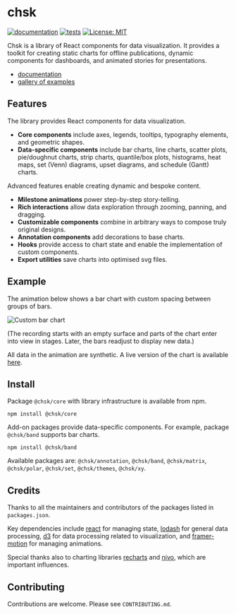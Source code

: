 # chsk

[![documentation](https://github.com/tkonopka/chsk/actions/workflows/documentation.yaml/badge.svg)](https://tkonopka.github.io/chsk/) [![tests](https://github.com/tkonopka/chsk/actions/workflows/tests.yaml/badge.svg)](https://github.com/tkonopka/chsk/actions/workflows/tests.yaml) [![License: MIT](https://img.shields.io/badge/License-MIT-blue.svg)](https://opensource.org/licenses/MIT)

Chsk is a library of React components for data visualization. It provides a toolkit for
creating static charts for offline publications, dynamic components for
dashboards, and animated stories for presentations.

-   [documentation](https://tkonopka.github.io/chsk/)
-   [gallery of examples](https://tkonopka.github.io/chsk/?path=/docs/gallery-overview--docs)

## Features

The library provides React components for data visualization.

-   **Core components** include axes, legends, tooltips, typography elements,
    and geometric shapes.
-   **Data-specific components** include bar charts, line charts,
    scatter plots, pie/doughnut charts, strip charts, quantile/box plots,
    histograms, heat maps, set (Venn) diagrams, upset diagrams, and
    schedule (Gantt) charts.

Advanced features enable creating dynamic and bespoke content.

-   **Milestone animations** power step-by-step story-telling.
-   **Rich interactions** allow data exploration through zooming, panning,
    and dragging.
-   **Customizable components** combine in arbitrary ways to compose truly
    original designs.
-   **Annotation components** add decorations to base charts.
-   **Hooks** provide access to chart state and enable the implementation of custom components.
-   **Export utilities** save charts into optimised svg files.

## Example

The animation below shows a bar chart with custom spacing between groups of bars.

![Custom bar chart](/gifs/custom-bars-580x280.gif)

(The recording starts with an empty surface and parts of the chart enter
into view in stages. Later, the bars readjust to display new data.)

All data in the animation are synthetic. A live version of the chart is available [here](https://tkonopka.github.io/chsk/?path=/docs/gallery-bar-charts--custom-groups).

## Install

Package `@chsk/core` with library infrastructure is available from npm.

```
npm install @chsk/core
```

Add-on packages provide data-specific components. For example, package
`@chsk/band` supports bar charts.

```
npm install @chsk/band
```

Available packages are: `@chsk/annotation`, `@chsk/band`, `@chsk/matrix`,
`@chsk/polar`, `@chsk/set`, `@chsk/themes`, `@chsk/xy`.

## Credits

Thanks to all the maintainers and contributors of the packages listed in `packages.json`.

Key dependencies include [react](https://github.com/facebook/react) for managing state, [lodash](https://github.com/lodash/lodash) for general data processing, [d3](https://github.com/d3) for data processing related to visualization, and [framer-motion](https://github.com/framer/motion) for managing animations.

Special thanks also to charting libraries [recharts](https://github.com/recharts/recharts) and [nivo](https://github.com/plouc/nivo), which are important influences.

## Contributing

Contributions are welcome. Please see `CONTRIBUTING.md`.
